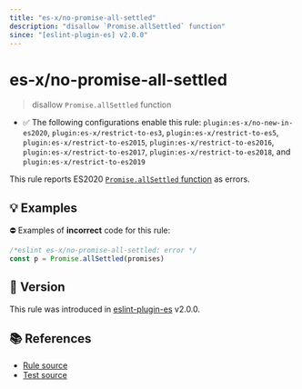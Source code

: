 ```yaml
---
title: "es-x/no-promise-all-settled"
description: "disallow `Promise.allSettled` function"
since: "[eslint-plugin-es] v2.0.0"
---
```


# es-x/no-promise-all-settled
> disallow `Promise.allSettled` function

- ✅ The following configurations enable this rule: `plugin:es-x/no-new-in-es2020`, `plugin:es-x/restrict-to-es3`, `plugin:es-x/restrict-to-es5`, `plugin:es-x/restrict-to-es2015`, `plugin:es-x/restrict-to-es2016`, `plugin:es-x/restrict-to-es2017`, `plugin:es-x/restrict-to-es2018`, and `plugin:es-x/restrict-to-es2019`

This rule reports ES2020 [`Promise.allSettled` function](https://github.com/tc39/proposal-promise-allSettled) as errors.

## 💡 Examples

⛔ Examples of **incorrect** code for this rule:

<eslint-playground type="bad">

```js
/*eslint es-x/no-promise-all-settled: error */
const p = Promise.allSettled(promises)
```

</eslint-playground>

## 🚀 Version

This rule was introduced in [eslint-plugin-es] v2.0.0.

[eslint-plugin-es]: https://github.com/mysticatea/eslint-plugin-es

## 📚 References

- [Rule source](https://github.com/eslint-community/eslint-plugin-es-x/blob/master/lib/rules/no-promise-all-settled.js)
- [Test source](https://github.com/eslint-community/eslint-plugin-es-x/blob/master/tests/lib/rules/no-promise-all-settled.js)
